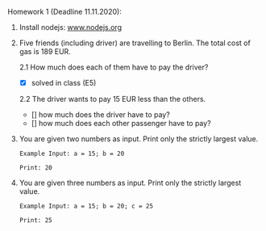 Homework 1 (Deadline 11.11.2020):

1. Install nodejs: www.nodejs.org

2. Five friends (including driver) are travelling to Berlin. The total cost of gas is 189 EUR.

    2.1 How much does each of them have to pay the driver?
    - [x] solved in class (E5)

    2.2 The driver wants to pay 15 EUR less than the others.
    - [] how much does the driver have to pay?
    - [] how much does each other passenger have to pay?

3. You are given two numbers as input. Print only the strictly largest value.

    `Example Input: a = 15; b = 20`

    `Print: 20`

4. You are given three numbers as input. Print only the strictly largest value.

    `Example Input: a = 15; b = 20; c = 25`

    `Print: 25`

